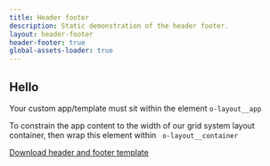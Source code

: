 ```yaml
---
title: Header footer
description: Static demonstration of the header footer.
layout: header-footer
header-footer: true
global-assets-loader: true
---
```


## Hello

Your custom app/template must sit within the element `o-layout__app`

To constrain the app content to the width of our grid system layout container, then wrap this element within ` o-layout__container`

[Download header and footer template](https://gitlab.adelaide.edu.au/web-team/ua-styleguide-v2-theme/blob/master/header-footer/header-footer.html)
